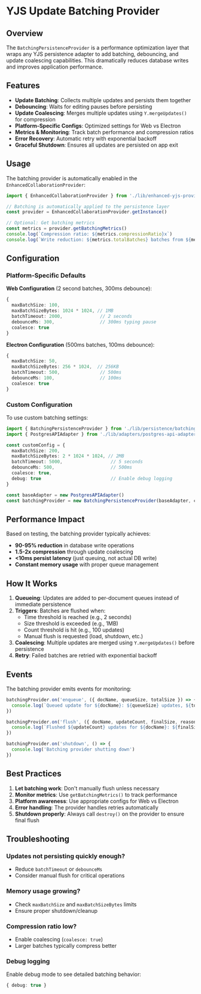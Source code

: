 # YJS Update Batching Provider

## Overview

The `BatchingPersistenceProvider` is a performance optimization layer that wraps any YJS persistence adapter to add batching, debouncing, and update coalescing capabilities. This dramatically reduces database writes and improves application performance.

## Features

- **Update Batching**: Collects multiple updates and persists them together
- **Debouncing**: Waits for editing pauses before persisting
- **Update Coalescing**: Merges multiple updates using `Y.mergeUpdates()` for compression
- **Platform-Specific Configs**: Optimized settings for Web vs Electron
- **Metrics & Monitoring**: Track batch performance and compression ratios
- **Error Recovery**: Automatic retry with exponential backoff
- **Graceful Shutdown**: Ensures all updates are persisted on app exit

## Usage

The batching provider is automatically enabled in the `EnhancedCollaborationProvider`:

```typescript
import { EnhancedCollaborationProvider } from './lib/enhanced-yjs-provider'

// Batching is automatically applied to the persistence layer
const provider = EnhancedCollaborationProvider.getInstance()

// Optional: Get batching metrics
const metrics = provider.getBatchingMetrics()
console.log(`Compression ratio: ${metrics.compressionRatio}x`)
console.log(`Write reduction: ${metrics.totalBatches} batches from ${metrics.totalUpdates} updates`)
```

## Configuration

### Platform-Specific Defaults

**Web Configuration** (2 second batches, 300ms debounce):
```typescript
{
  maxBatchSize: 100,
  maxBatchSizeBytes: 1024 * 1024, // 1MB
  batchTimeout: 2000,              // 2 seconds
  debounceMs: 300,                 // 300ms typing pause
  coalesce: true
}
```

**Electron Configuration** (500ms batches, 100ms debounce):
```typescript
{
  maxBatchSize: 50,
  maxBatchSizeBytes: 256 * 1024,  // 256KB
  batchTimeout: 500,               // 500ms
  debounceMs: 100,                 // 100ms
  coalesce: true
}
```

### Custom Configuration

To use custom batching settings:

```typescript
import { BatchingPersistenceProvider } from './lib/persistence/batching-provider'
import { PostgresAPIAdapter } from './lib/adapters/postgres-api-adapter'

const customConfig = {
  maxBatchSize: 200,
  maxBatchSizeBytes: 2 * 1024 * 1024, // 2MB
  batchTimeout: 5000,                  // 5 seconds
  debounceMs: 500,                     // 500ms
  coalesce: true,
  debug: true                          // Enable debug logging
}

const baseAdapter = new PostgresAPIAdapter()
const batchingProvider = new BatchingPersistenceProvider(baseAdapter, customConfig)
```

## Performance Impact

Based on testing, the batching provider typically achieves:

- **90-95% reduction** in database write operations
- **1.5-2x compression** through update coalescing
- **<10ms persist latency** (just queuing, not actual DB write)
- **Constant memory usage** with proper queue management

## How It Works

1. **Queueing**: Updates are added to per-document queues instead of immediate persistence
2. **Triggers**: Batches are flushed when:
   - Time threshold is reached (e.g., 2 seconds)
   - Size threshold is exceeded (e.g., 1MB)
   - Count threshold is hit (e.g., 100 updates)
   - Manual flush is requested (load, shutdown, etc.)
3. **Coalescing**: Multiple updates are merged using `Y.mergeUpdates()` before persistence
4. **Retry**: Failed batches are retried with exponential backoff

## Events

The batching provider emits events for monitoring:

```typescript
batchingProvider.on('enqueue', ({ docName, queueSize, totalSize }) => {
  console.log(`Queued update for ${docName}: ${queueSize} updates, ${totalSize} bytes`)
})

batchingProvider.on('flush', ({ docName, updateCount, finalSize, reason }) => {
  console.log(`Flushed ${updateCount} updates for ${docName}: ${finalSize} bytes (${reason})`)
})

batchingProvider.on('shutdown', () => {
  console.log('Batching provider shutting down')
})
```

## Best Practices

1. **Let batching work**: Don't manually flush unless necessary
2. **Monitor metrics**: Use `getBatchingMetrics()` to track performance
3. **Platform awareness**: Use appropriate configs for Web vs Electron
4. **Error handling**: The provider handles retries automatically
5. **Shutdown properly**: Always call `destroy()` on the provider to ensure final flush

## Troubleshooting

### Updates not persisting quickly enough?
- Reduce `batchTimeout` or `debounceMs`
- Consider manual flush for critical operations

### Memory usage growing?
- Check `maxBatchSize` and `maxBatchSizeBytes` limits
- Ensure proper shutdown/cleanup

### Compression ratio low?
- Enable coalescing (`coalesce: true`)
- Larger batches typically compress better

### Debug logging
Enable debug mode to see detailed batching behavior:
```typescript
{ debug: true }
```